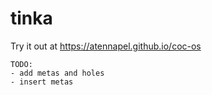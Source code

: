 # tinka

Try it out at https://atennapel.github.io/coc-os

```
TODO:
- add metas and holes
- insert metas
```

